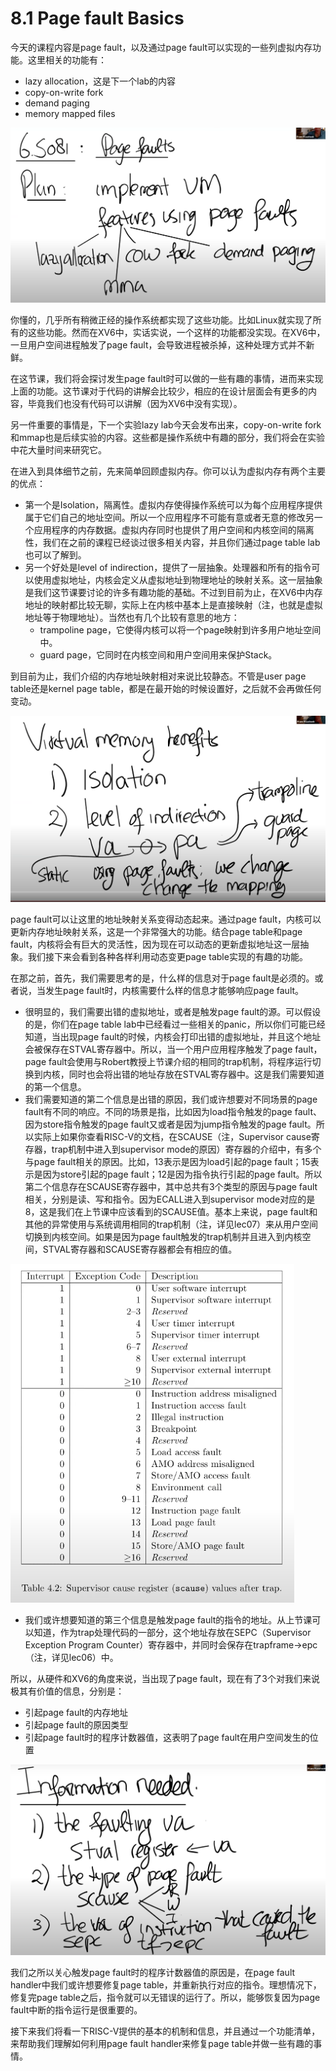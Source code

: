 # 8.1 Page fault Basics

今天的课程内容是page fault，以及通过page fault可以实现的一些列虚拟内存功能。这里相关的功能有：

* lazy allocation，这是下一个lab的内容
* copy-on-write fork
* demand paging
* memory mapped files

![](../.gitbook/assets/image%20%28330%29.png)

你懂的，几乎所有稍微正经的操作系统都实现了这些功能。比如Linux就实现了所有的这些功能。然而在XV6中，实话实说，一个这样的功能都没实现。在XV6中，一旦用户空间进程触发了page fault，会导致进程被杀掉，这种处理方式并不新鲜。

在这节课，我们将会探讨发生page fault时可以做的一些有趣的事情，进而来实现上面的功能。这节课对于代码的讲解会比较少，相应的在设计层面会有更多的内容，毕竟我们也没有代码可以讲解（因为XV6中没有实现）。

另一件重要的事情是，下一个实验lazy lab今天会发布出来，copy-on-write fork和mmap也是后续实验的内容。这些都是操作系统中有趣的部分，我们将会在实验中花大量时间来研究它。

在进入到具体细节之前，先来简单回顾虚拟内存。你可以认为虚拟内存有两个主要的优点：

* 第一个是Isolation，隔离性。虚拟内存使得操作系统可以为每个应用程序提供属于它们自己的地址空间。所以一个应用程序不可能有意或者无意的修改另一个应用程序的内存数据。虚拟内存同时也提供了用户空间和内核空间的隔离性，我们在之前的课程已经谈过很多相关内容，并且你们通过page table lab也可以了解到。
* 另一个好处是level of indirection，提供了一层抽象。处理器和所有的指令可以使用虚拟地址，内核会定义从虚拟地址到物理地址的映射关系。这一层抽象是我们这节课要讨论的许多有趣功能的基础。不过到目前为止，在XV6中内存地址的映射都比较无聊，实际上在内核中基本上是直接映射（注，也就是虚拟地址等于物理地址）。当然也有几个比较有意思的地方：
  * trampoline page，它使得内核可以将一个page映射到许多用户地址空间中。
  * guard page，它同时在内核空间和用户空间用来保护Stack。

到目前为止，我们介绍的内存地址映射相对来说比较静态。不管是user page table还是kernel page table，都是在最开始的时候设置好，之后就不会再做任何变动。

![](../.gitbook/assets/image%20%28222%29.png)

page fault可以让这里的地址映射关系变得动态起来。通过page fault，内核可以更新内存地址映射关系，这是一个非常强大的功能。结合page table和page fault，内核将会有巨大的灵活性，因为现在可以动态的更新虚拟地址这一层抽象。我们接下来会看到各种各样利用动态变更page table实现的有趣的功能。

在那之前，首先，我们需要思考的是，什么样的信息对于page fault是必须的。或者说，当发生page fault时，内核需要什么样的信息才能够响应page fault。

* 很明显的，我们需要出错的虚拟地址，或者是触发page fault的源。可以假设的是，你们在page table lab中已经看过一些相关的panic，所以你们可能已经知道，当出现page fault的时候，内核会打印出错的虚拟地址，并且这个地址会被保存在STVAL寄存器中。所以，当一个用户应用程序触发了page fault，page fault会使用与Robert教授上节课介绍的相同的trap机制，将程序运行切换到内核，同时也会将出错的地址存放在STVAL寄存器中。这是我们需要知道的第一个信息。
* 我们需要知道的第二个信息是出错的原因，我们或许想要对不同场景的page fault有不同的响应。不同的场景是指，比如因为load指令触发的page fault、因为store指令触发的page fault又或者是因为jump指令触发的page fault。所以实际上如果你查看RISC-V的文档，在SCAUSE（注，Supervisor cause寄存器，trap机制中进入到supervisor mode的原因）寄存器的介绍中，有多个与page fault相关的原因。比如，13表示是因为load引起的page fault；15表示是因为store引起的page fault；12是因为指令执行引起的page fault。所以第二个信息存在SCAUSE寄存器中，其中总共有3个类型的原因与page fault相关，分别是读、写和指令。因为ECALL进入到supervisor mode对应的是8，这是我们在上节课中应该看到的SCAUSE值。基本上来说，page fault和其他的异常使用与系统调用相同的trap机制（注，详见lec07）来从用户空间切换到内核空间。如果是因为page fault触发的trap机制并且进入到内核空间，STVAL寄存器和SCAUSE寄存器都会有相应的值。

![](../.gitbook/assets/image%20%28259%29.png)

* 我们或许想要知道的第三个信息是触发page fault的指令的地址。从上节课可以知道，作为trap处理代码的一部分，这个地址存放在SEPC（Supervisor Exception Program Counter）寄存器中，并同时会保存在trapframe-&gt;epc（注，详见lec06）中。

所以，从硬件和XV6的角度来说，当出现了page fault，现在有了3个对我们来说极其有价值的信息，分别是：

* 引起page fault的内存地址
* 引起page fault的原因类型
* 引起page fault时的程序计数器值，这表明了page fault在用户空间发生的位置

![](../.gitbook/assets/image%20%28319%29.png)

我们之所以关心触发page fault时的程序计数器值的原因是，在page fault handler中我们或许想要修复page table，并重新执行对应的指令。理想情况下，修复完page table之后，指令就可以无错误的运行了。所以，能够恢复因为page fault中断的指令运行是很重要的。

接下来我们将看一下RISC-V提供的基本的机制和信息，并且通过一个功能清单，来帮助我们理解如何利用page fault handler来修复page table并做一些有趣的事情。

